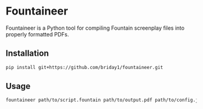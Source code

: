 # Fountaineer

Fountaineer is a Python tool for compiling Fountain screenplay files into properly formatted PDFs.

## Installation 

```sh
pip install git+https://github.com/briday1/fountaineer.git
```

## Usage

```sh
fountaineer path/to/script.fountain path/to/output.pdf path/to/config.json
```
